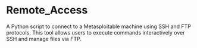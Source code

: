 # Remote_Access
A Python script to connect to a Metasploitable machine using SSH and FTP protocols. This tool allows users to execute commands interactively over SSH and manage files via FTP.
